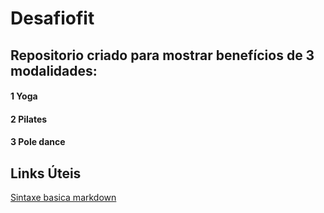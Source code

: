 # Desafiofit 
## Repositorio criado para mostrar benefícios de 3 modalidades:
#### 1 Yoga
#### 2 Pilates
#### 3 Pole dance

## Links Úteis
[Sintaxe basica markdown](https://www.markdownguide.org/basic-syntax/)
